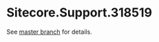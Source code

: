 # Sitecore.Support.318519

See [master branch](https://github.com/sitecoresupport/Sitecore.Support.318519) for details.